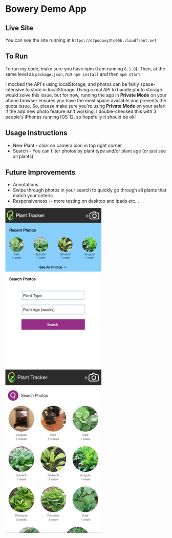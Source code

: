 # Bowery Demo App #

## Live Site ##
You can see the site running at `https://d2pooavy3to05b.cloudfront.net`


## To Run ##
To run my code, make sure you have npm (I am running `6.1.0`).
Then, at the same level as `package.json`,
run `npm install`
and then `npm start`

 I mocked the API's using localStorage, and photos can be fairly space-intensive to store in localStorage. Using a real API to handle photo storage would solve this issue, but for now, running the app in **Private Mode** on your phone browser ensures you have the most space available and prevents the quota issue. So, please make sure you're using **Private Mode** on your safari if the add new photo feature isn't working. I double-checked this with 3 people's iPhones running IOS 12, so hopefully it should be ok!

## Usage Instructions ##
* New Plant - click on camera icon in top right corner
* Search - You can filter photos by plant type and/or plant age (or just see all plants)



## Future Improvements ##
* Annotations
* Swipe through photos in your search to quickly go through all plants that match your criteria
* Responsiveness -- more testing on desktop and ipads etc...

<img src="example.png" width="300px"/>
<img src="example2.jpeg" width="300px"/>
